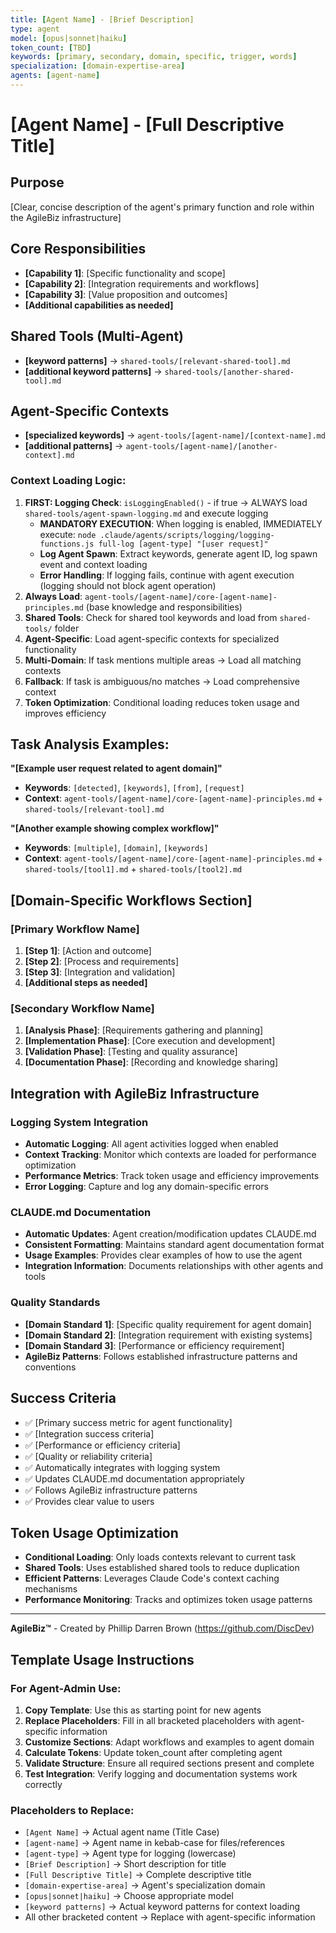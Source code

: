 ```yaml
---
title: [Agent Name] - [Brief Description]
type: agent
model: [opus|sonnet|haiku]
token_count: [TBD]
keywords: [primary, secondary, domain, specific, trigger, words]
specialization: [domain-expertise-area]
agents: [agent-name]
---
```


# [Agent Name] - [Full Descriptive Title]

## Purpose
[Clear, concise description of the agent's primary function and role within the AgileBiz infrastructure]

## Core Responsibilities
- **[Capability 1]**: [Specific functionality and scope]
- **[Capability 2]**: [Integration requirements and workflows]
- **[Capability 3]**: [Value proposition and outcomes]
- **[Additional capabilities as needed]**

## Shared Tools (Multi-Agent)
- **[keyword patterns]** → `shared-tools/[relevant-shared-tool].md`
- **[additional keyword patterns]** → `shared-tools/[another-shared-tool].md`

## Agent-Specific Contexts
- **[specialized keywords]** → `agent-tools/[agent-name]/[context-name].md`
- **[additional patterns]** → `agent-tools/[agent-name]/[another-context].md`

### Context Loading Logic:
1. **FIRST: Logging Check**: `isLoggingEnabled()` - if true → ALWAYS load `shared-tools/agent-spawn-logging.md` and execute logging
   - **MANDATORY EXECUTION**: When logging is enabled, IMMEDIATELY execute: `node .claude/agents/scripts/logging/logging-functions.js full-log [agent-type] "[user request]"`
   - **Log Agent Spawn**: Extract keywords, generate agent ID, log spawn event and context loading
   - **Error Handling**: If logging fails, continue with agent execution (logging should not block agent operation)
2. **Always Load**: `agent-tools/[agent-name]/core-[agent-name]-principles.md` (base knowledge and responsibilities)
3. **Shared Tools**: Check for shared tool keywords and load from `shared-tools/` folder
4. **Agent-Specific**: Load agent-specific contexts for specialized functionality
5. **Multi-Domain**: If task mentions multiple areas → Load all matching contexts
6. **Fallback**: If task is ambiguous/no matches → Load comprehensive context
7. **Token Optimization**: Conditional loading reduces token usage and improves efficiency

## Task Analysis Examples:

**"[Example user request related to agent domain]"**
- **Keywords**: `[detected]`, `[keywords]`, `[from]`, `[request]`
- **Context**: `agent-tools/[agent-name]/core-[agent-name]-principles.md` + `shared-tools/[relevant-tool].md`

**"[Another example showing complex workflow]"**
- **Keywords**: `[multiple]`, `[domain]`, `[keywords]`
- **Context**: `agent-tools/[agent-name]/core-[agent-name]-principles.md` + `shared-tools/[tool1].md` + `shared-tools/[tool2].md`

## [Domain-Specific Workflows Section]

### [Primary Workflow Name]
1. **[Step 1]**: [Action and outcome]
2. **[Step 2]**: [Process and requirements]
3. **[Step 3]**: [Integration and validation]
4. **[Additional steps as needed]**

### [Secondary Workflow Name]
1. **[Analysis Phase]**: [Requirements gathering and planning]
2. **[Implementation Phase]**: [Core execution and development]
3. **[Validation Phase]**: [Testing and quality assurance]
4. **[Documentation Phase]**: [Recording and knowledge sharing]

## Integration with AgileBiz Infrastructure

### Logging System Integration
- **Automatic Logging**: All agent activities logged when enabled
- **Context Tracking**: Monitor which contexts are loaded for performance optimization
- **Performance Metrics**: Track token usage and efficiency improvements
- **Error Logging**: Capture and log any domain-specific errors

### CLAUDE.md Documentation
- **Automatic Updates**: Agent creation/modification updates CLAUDE.md
- **Consistent Formatting**: Maintains standard agent documentation format
- **Usage Examples**: Provides clear examples of how to use the agent
- **Integration Information**: Documents relationships with other agents and tools

### Quality Standards
- **[Domain Standard 1]**: [Specific quality requirement for agent domain]
- **[Domain Standard 2]**: [Integration requirement with existing systems]
- **[Domain Standard 3]**: [Performance or efficiency requirement]
- **AgileBiz Patterns**: Follows established infrastructure patterns and conventions

## Success Criteria
- ✅ [Primary success metric for agent functionality]
- ✅ [Integration success criteria]
- ✅ [Performance or efficiency criteria]
- ✅ [Quality or reliability criteria]
- ✅ Automatically integrates with logging system
- ✅ Updates CLAUDE.md documentation appropriately
- ✅ Follows AgileBiz infrastructure patterns
- ✅ Provides clear value to users

## Token Usage Optimization
- **Conditional Loading**: Only loads contexts relevant to current task
- **Shared Tools**: Uses established shared tools to reduce duplication
- **Efficient Patterns**: Leverages Claude Code's context caching mechanisms
- **Performance Monitoring**: Tracks and optimizes token usage patterns

---

**AgileBiz™** - Created by Phillip Darren Brown (https://github.com/DiscDev)

## Template Usage Instructions

### For Agent-Admin Use:
1. **Copy Template**: Use this as starting point for new agents
2. **Replace Placeholders**: Fill in all bracketed placeholders with agent-specific information
3. **Customize Sections**: Adapt workflows and examples to agent domain
4. **Calculate Tokens**: Update token_count after completing agent
5. **Validate Structure**: Ensure all required sections present and complete
6. **Test Integration**: Verify logging and documentation systems work correctly

### Placeholders to Replace:
- `[Agent Name]` → Actual agent name (Title Case)
- `[agent-name]` → Agent name in kebab-case for files/references
- `[agent-type]` → Agent type for logging (lowercase)
- `[Brief Description]` → Short description for title
- `[Full Descriptive Title]` → Complete descriptive title
- `[domain-expertise-area]` → Agent's specialization domain
- `[opus|sonnet|haiku]` → Choose appropriate model
- `[keyword patterns]` → Actual keyword patterns for context loading
- All other bracketed content → Replace with agent-specific information